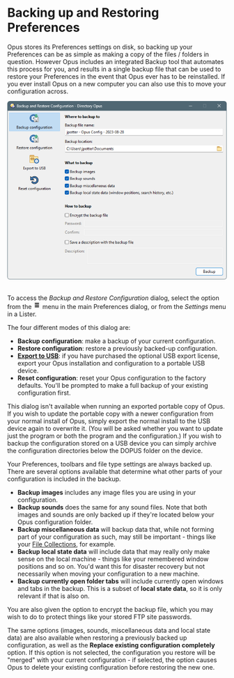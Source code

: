 # Backing up and Restoring Preferences

Opus stores its Preferences settings on disk, so backing up your Preferences can be as simple as making a copy of the files / folders in question. However Opus includes an integrated Backup tool that automates this process for you, and results in a single backup file that can be used to restore your Preferences in the event that Opus ever has to be reinstalled. If you ever install Opus on a new computer you can also use this to move your configuration across.

![](/Manual/images/media/13/prefs_backup.png) 

To access the *Backup and Restore Configuration* dialog, select the option from the ![](/Manual/images/media/13/prefs_menu.png) menu in the main Preferences dialog, or from the *Settings* menu in a Lister.

The four different modes of this dialog are:

- **Backup configuration**: make a backup of your current configuration.
- **Restore configuration**: restore a previously backed-up configuration.
- **[Export to USB](/Manual/additional_functionality/exporting_to_usb.md)**: if you have purchased the optional USB export license, export your Opus installation and configuration to a portable USB device.
- **Reset configuration**: reset your Opus configuration to the factory defaults. You'll be prompted to make a full backup of your existing configuration first.

This dialog isn't available when running an exported portable copy of Opus. If you wish to update the portable copy with a newer configuration from your normal install of Opus, simply export the normal install to the USB device again to overwrite it. (You will be asked whether you want to update just the program or both the program and the configuration.) If you wish to backup the configuration stored on a USB device you can simply archive the configuration directories below the DOPUS folder on the device.

Your Preferences, toolbars and file type settings are always backed up. There are several options available that determine what other parts of your configuration is included in the backup.

- **Backup images** includes any image files you are using in your configuration.
- **Backup sounds** does the same for any sound files. Note that both images and sounds are only backed up if they're located below your Opus configuration folder.
- **Backup miscellaneous data** will backup data that, while not forming part of your configuration as such, may still be important - things like your [File Collections](/Manual/basic_concepts/virtual_file_system/file_collections/README.md), for example.
- **Backup local state data** will include data that may really only make sense on the local machine - things like your remembered window positions and so on. You'd want this for disaster recovery but not necessarily when moving your configuration to a new machine.
- **Backup currently open folder tabs** will include currently open windows and tabs in the backup. This is a subset of **local state data**, so it is only relevant if that is also on.

You are also given the option to encrypt the backup file, which you may wish to do to protect things like your stored FTP site passwords.

The same options (images, sounds, miscellaneous data and local state data) are also available when restoring a previously backed up configuration, as well as the **Replace existing configuration completely** option. If this option is not selected, the configuration you restore will be "merged" with your current configuration - if selected, the option causes Opus to delete your existing configuration before restoring the new one.
